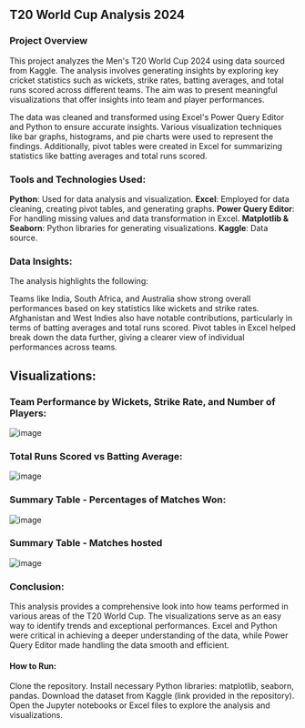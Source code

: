 ## T20 World Cup Analysis 2024
### Project Overview
This project analyzes the Men's T20 World Cup 2024 using data sourced from Kaggle. The analysis involves generating insights by exploring key cricket statistics such as wickets, strike rates, batting averages, and total runs scored across different teams. The aim was to present meaningful visualizations that offer insights into team and player performances.

The data was cleaned and transformed using Excel's Power Query Editor and Python to ensure accurate insights. Various visualization techniques like bar graphs, histograms, and pie charts were used to represent the findings. Additionally, pivot tables were created in Excel for summarizing statistics like batting averages and total runs scored.

### Tools and Technologies Used:
**Python**: Used for data analysis and visualization.
**Excel**: Employed for data cleaning, creating pivot tables, and generating graphs.
**Power Query Editor**: For handling missing values and data transformation in Excel.
**Matplotlib & Seaborn**: Python libraries for generating visualizations.
**Kaggle**: Data source.
### Data Insights:
The analysis highlights the following:

Teams like India, South Africa, and Australia show strong overall performances based on key statistics like wickets and strike rates.
Afghanistan and West Indies also have notable contributions, particularly in terms of batting averages and total runs scored.
Pivot tables in Excel helped break down the data further, giving a clearer view of individual performances across teams.

## Visualizations:
### Team Performance by Wickets, Strike Rate, and Number of Players:
![image](https://github.com/user-attachments/assets/ba396bc7-5deb-4b85-b79b-03ee88bbc87d)
### Total Runs Scored vs Batting Average:
![image](https://github.com/user-attachments/assets/48e4e6df-fe2b-4e84-bd47-d5fb56e73fc0)
### Summary Table - Percentages of Matches Won:
![image](https://github.com/user-attachments/assets/2c7ee550-4d79-4466-a50f-c6b82ba2ddaa)
### Summary Table - Matches hosted 
![image](https://github.com/user-attachments/assets/632ca12c-8ebd-4ce8-b6b8-90727a5d77fc)



### Conclusion:
This analysis provides a comprehensive look into how teams performed in various areas of the T20 World Cup. The visualizations serve as an easy way to identify trends and exceptional performances. Excel and Python were critical in achieving a deeper understanding of the data, while Power Query Editor made handling the data smooth and efficient.

#### How to Run:
Clone the repository.
Install necessary Python libraries: matplotlib, seaborn, pandas.
Download the dataset from Kaggle (link provided in the repository).
Open the Jupyter notebooks or Excel files to explore the analysis and visualizations.
